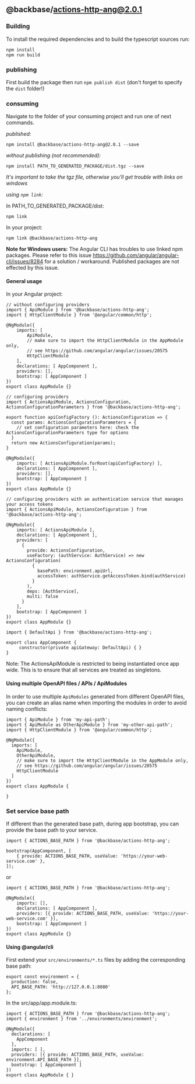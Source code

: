 ## @backbase/actions-http-ang@2.0.1

### Building

To install the required dependencies and to build the typescript sources run:
```
npm install
npm run build
```

### publishing

First build the package then run ```npm publish dist``` (don't forget to specify the `dist` folder!)

### consuming

Navigate to the folder of your consuming project and run one of next commands.

_published:_

```
npm install @backbase/actions-http-ang@2.0.1 --save
```

_without publishing (not recommended):_

```
npm install PATH_TO_GENERATED_PACKAGE/dist.tgz --save
```

_It's important to take the tgz file, otherwise you'll get trouble with links on windows_

_using `npm link`:_

In PATH_TO_GENERATED_PACKAGE/dist:
```
npm link
```

In your project:
```
npm link @backbase/actions-http-ang
```

__Note for Windows users:__ The Angular CLI has troubles to use linked npm packages.
Please refer to this issue https://github.com/angular/angular-cli/issues/8284 for a solution / workaround.
Published packages are not effected by this issue.


#### General usage

In your Angular project:


```
// without configuring providers
import { ApiModule } from '@backbase/actions-http-ang';
import { HttpClientModule } from '@angular/common/http';

@NgModule({
    imports: [
        ApiModule,
        // make sure to import the HttpClientModule in the AppModule only,
        // see https://github.com/angular/angular/issues/20575
        HttpClientModule
    ],
    declarations: [ AppComponent ],
    providers: [],
    bootstrap: [ AppComponent ]
})
export class AppModule {}
```

```
// configuring providers
import { ActionsApiModule, ActionsConfiguration, ActionsConfigurationParameters } from '@backbase/actions-http-ang';

export function apiConfigFactory (): ActionsConfiguration => {
  const params: ActionsConfigurationParameters = {
    // set configuration parameters here: check the ActionsConfigurationParameters type for options
  }
  return new ActionsConfiguration(params);
}

@NgModule({
    imports: [ ActionsApiModule.forRoot(apiConfigFactory) ],
    declarations: [ AppComponent ],
    providers: [],
    bootstrap: [ AppComponent ]
})
export class AppModule {}
```

```
// configuring providers with an authentication service that manages your access tokens
import { ActionsApiModule, ActionsConfiguration } from '@backbase/actions-http-ang';

@NgModule({
    imports: [ ActionsApiModule ],
    declarations: [ AppComponent ],
    providers: [
      {
        provide: ActionsConfiguration,
        useFactory: (authService: AuthService) => new ActionsConfiguration(
          {
            basePath: environment.apiUrl,
            accessToken: authService.getAccessToken.bind(authService)
          }
        ),
        deps: [AuthService],
        multi: false
      }
    ],
    bootstrap: [ AppComponent ]
})
export class AppModule {}
```

```
import { DefaultApi } from '@backbase/actions-http-ang';

export class AppComponent {
	 constructor(private apiGateway: DefaultApi) { }
}
```

Note: The ActionsApiModule is restricted to being instantiated once app wide.
This is to ensure that all services are treated as singletons.

#### Using multiple OpenAPI files / APIs / ApiModules
In order to use multiple `ApiModules` generated from different OpenAPI files,
you can create an alias name when importing the modules
in order to avoid naming conflicts:
```
import { ApiModule } from 'my-api-path';
import { ApiModule as OtherApiModule } from 'my-other-api-path';
import { HttpClientModule } from '@angular/common/http';

@NgModule({
  imports: [
    ApiModule,
    OtherApiModule,
    // make sure to import the HttpClientModule in the AppModule only,
    // see https://github.com/angular/angular/issues/20575
    HttpClientModule
  ]
})
export class AppModule {

}
```


### Set service base path
If different than the generated base path, during app bootstrap, you can provide the base path to your service.

```
import { ACTIONS_BASE_PATH } from '@backbase/actions-http-ang';

bootstrap(AppComponent, [
    { provide: ACTIONS_BASE_PATH, useValue: 'https://your-web-service.com' },
]);
```
or

```
import { ACTIONS_BASE_PATH } from '@backbase/actions-http-ang';

@NgModule({
    imports: [],
    declarations: [ AppComponent ],
    providers: [{ provide: ACTIONS_BASE_PATH, useValue: 'https://your-web-service.com' }],
    bootstrap: [ AppComponent ]
})
export class AppModule {}
```


#### Using @angular/cli
First extend your `src/environments/*.ts` files by adding the corresponding base path:

```
export const environment = {
  production: false,
  API_BASE_PATH: 'http://127.0.0.1:8080'
};
```

In the src/app/app.module.ts:
```
import { ACTIONS_BASE_PATH } from '@backbase/actions-http-ang';
import { environment } from '../environments/environment';

@NgModule({
  declarations: [
    AppComponent
  ],
  imports: [ ],
  providers: [{ provide: ACTIONS_BASE_PATH, useValue: environment.API_BASE_PATH }],
  bootstrap: [ AppComponent ]
})
export class AppModule { }
```
